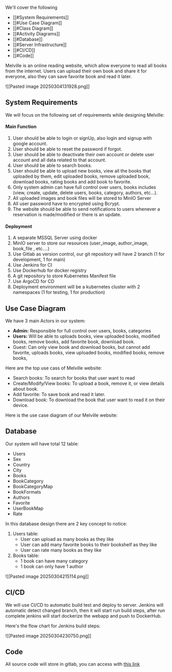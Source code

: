 We'll cover the following
+ [[#System Requirements]]
+ [[#Use Case Diagram]]
+ [[#Class Diagram]]
+ [[#Activity Diagrams]]
+ [[#Database]]
+ [[#Server Infrastructure]]
+ [[#CI/CD]]
+ [[#Code]]

Melville is an online reading website, which allow everyone to read all books from the internet. Users can upload their own book and share it for everyone, also they can save favorite book and read it later.

![[Pasted image 20250304131928.png]]
## System Requirements

We will focus on the following set of requirements while designing Melville:

#### Main Function

1. User should be able to login or signUp, also login and signup with google account.
2. User should be able to reset the password if forgot.
3. User should be able to deactivate their own account or delete user account and all data related to that account.
4. User should be able to search books.
5. User should be able to upload new books, view all the books that uploaded by them, edit uploaded books, remove uploaded book, download books, rating books and add book to favorite.
6. Only system admin can have full control over users, books includes (view, create, update, delete users, books, category, authors, etc...).
7. All uploaded images and book files will be stored to MinIO Server
8. All user password have to encrypted using Bcrypt.
9. The website should be able to send notifications to users whenever a reservation is made/modified or there is an update.

#### Deployment 

1. A separate MSSQL Server using docker
2. MinIO server to store our resources (user_image, author_image, book_file , etc....)
3. Use Gitlab as version control, our git repository will have 2 branch (1 for development, 1 for main)
4. Use Jenkins for CI
5. Use Dockerhub for docker registry
6. A git repository to store Kubernetes Manifest file
7. Use ArgoCD for CD
8. Deployment environment will be a kubernetes cluster with 2 namespaces (1 for testing, 1 for production)

## Use Case Diagram

We have 3 main Actors in our system:

+ **Admin:** Responsible for full control over users, books, categories
+ **Users:** Will be able to uploads books, view uploaded books, modified books, remove books, add favorite book, download book.
+ Guest: Can only view book and download books, but cannot add favorite, uploads books, view uploaded books, modified books, remove books,

Here are the top use cass of Melville website:

+ Search books: To search for books that user want to read
+ Create/Modify/View books: To upload a book, remove it, or view details about book.
+ Add favorite: To save book and read it later.
+ Download book: To download the book that user want to read it on their device.

Here is the use case diagram of our Melville website:

## Database

Our system will have total 12 table:
+ Users
+ Sex
+ Country
+ City
+ Books
+ BookCategory
+ BookCategoryMap
+ BookFormats
+ Authors
+ Favorite
+ UserBookMap
+ Rate

In this database design there are 2 key concept to notice: 
1. Users table:
	+ User can upload as many books as they like 
	+ User can add many favorite books to their bookshelf as they like
	+ User can rate many books as they like
2. Books table:
	+ 1 book can have many category
	+ 1 book can only have 1 author

![[Pasted image 20250304215114.png]]

## CI/CD

We will use CI/CD to automatic build test and deploy to server. Jenkins will automatic detect changed branch, then it will start run build steps, after run complete jenkins will start dockerize the webapp and push to DockerHub.

Here's the flow chart for Jenkins build steps:

![[Pasted image 20250304230750.png]]

## Code

All source code will store in gitlab, you can access with [this link](https://gitlab.fleeforezz.site/jso/melville.git)
